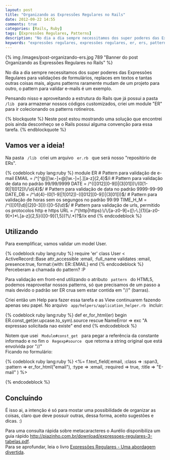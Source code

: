 ```yaml
---
layout: post
title: "Organizando as Expressões Regulares no Rails"
date: 2012-09-22 14:55
comments: true
categories: [Rails, Ruby]
tags: [Expressões Regulares, Patterns]
description: "No dia a dia sempre necessitamos dos super poderes das Expressões Regulares para validações de formulários e organizá-las é uma boa idéia. Neste post mostro uma solução que estou usando no Rails"
keywords: "expressões regulares, expressôes regulares, er, ers, patterns, regex, regexp, utilizando ers ruby, regexp no ruby, validação com  expressão regular, validar email com expressão regular, atributo pattern do html5, validação de formulário com er, criando validação de formulario, text_field + rails, validando dados na tag input, regexp ruby-doc.org"
---
```



{% img /images/post-organizando-ers.jpg 789 "Banner do post Organizando as Expressões Regulares no Rails" %}


<p>
No dia a dia sempre necessitamos dos super poderes das Expressões Regulares para validações de formulários, replaces em 
textos e tantas outras coisas mais, alguns patterns raramente mudam de um projeto para outro, o pattern para validar e-mails 
é um exemplo.
</p>
<!-- more -->

<p>
Pensando nisso e aproveitando a estrutura do Rails que já possui a pasta <code> /lib </code>  para armazenar nossos códigos customizados, 
criei um module "ER" para ir colecionando os patterns rotineiros. 
</p>
{% blockquote %}
Neste post estou mostrando uma solução que encontrei pois ainda desconheço se o Rails possui alguma convenção para essa tarefa.
{% endblockquote %}
<h2>Vamos ver a ideia!</h2>

<p>
Na pasta <code> /lib </code> criei um arquivo <code> er.rb </code>  que será nosso "repositório de ERs".
</p>
{% codeblock ruby lang:ruby %}
module ER
  # Pattern para validação de e-mail
  EMAIL = /^[^@][\w.-]+@[\w.-]+[.][a-z]{2,4}$/i 
  # Pattern para validação de data no padrão 99/99/9999
  DATE = /^(([012][0-9])|(3[01]))\/(0[1-9]|1[012])\/\d{4}$/ 
  # Pattern para validação de data no padrão 9999-99-99
  DATE_DB = /^\d{4}-(0[1-9]|1[012])-(([012][0-9])|(3[01]))$/
  # Pattern para validação de horas sem os segungos no padrão 99:99
  TIME_H_M = /^(([01]\d)|(2[0-3])):([0-5]\d)$/
  # Pattern para validação de urls, permitido os protocolos http e https
  URL = /^(http|https):\/\/[a-z0-9]+([\-\.]{1}[a-z0-9]+)*\.[a-z]{2,5}(([0-9]{1,5})?\/.*)?$/ix
end
{% endcodeblock %}

<h2>Utilizando</h2>
<p>
Para exemplificar, vamos validar um model User.
</p>
{% codeblock ruby lang:ruby %}
require 'er'
class User < ActiveRecord::Base
  attr_accessible :email, :full_name
  validates :email, presence:true,  format:{with: ER::EMAIL}
end
{% endcodeblock %}
Perceberam a chamada do pattern? :P

<p>
Para validação em front-end utilizando o atributo <code> pattern </code> do HTML5, podemos reaproveitar nossos patterns, só que 
precisamos de um passo a mais devido o padrão ser ER crua sem estar contida em "//" (barras). 
</p>

<p>
Criei então um Help para fazer essa tarefa e as View continuarem fazendo apenas seu papel. 
No arquivo <code> app/helpers/application_helper.rb </code>  incluir:
</p>
{% codeblock ruby lang:ruby %}
def er_for_html(er)
  begin
    ER.const_get(er.upcase.to_sym).source
  rescue NameError => exc
    "A expressao solicitada nao existe"
  end
end
{% endcodeblock %}


<p>
Notem que usei <code> Module#const_get </code>  para pegar a referência da constante informado e no fim o 
<code> Regexp#source </code>  que retorna a string original que está envolvida por "//" <br />
Ficando no formulário:
</p>
{% codeblock ruby lang:ruby %}
<%= f.text_field(:email, :class => :span3, :pattern => er_for_html("email"), :type => :email, :required => true, :title => "E-mail" ) %>

{% endcodeblock %}

<h2>Concluíndo</h2>

<p>
É isso ai, a intenção é só para mostar uma possibilidade de organizar as coisas, claro que deve possuir outras, dessa forma, 
aceito sugestões e dicas. :)
</p>

<p>
Para uma consulta rápida sobre metacaracteres o Aurélio disponibiliza um guia rápido <a href="http://piazinho.com.br/download/expressoes-regulares-3-tabelas.pdf" title="Ir para outra página">http://piazinho.com.br/download/expressoes-regulares-3-tabelas.pdf</a>.<br />
Para se aprofundar, leia o livro <a href="http://piazinho.com.br/" title="Ir para página do livro">Expressões Regulares - Uma abordagem divertida</a>.
</p>




